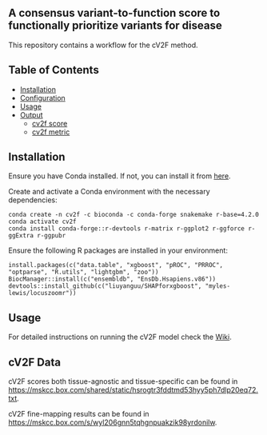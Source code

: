 ## A consensus variant-to-function score to functionally prioritize variants for disease

This repository contains a workflow for the cV2F method.


## Table of Contents

- [Installation](#installation)
- [Configuration](#configuration)
- [Usage](#usage)
- [Output](#output)
  - [cv2f score](#cv2fscore)
  - [cv2f metric](#cv2fmetric)

## Installation

Ensure you have Conda installed. If not, you can install it from [here](https://docs.conda.io/projects/conda/en/latest/user-guide/install/index.html).

Create and activate a Conda environment with the necessary dependencies:

```
conda create -n cv2f -c bioconda -c conda-forge snakemake r-base=4.2.0
conda activate cv2f
conda install conda-forge::r-devtools r-matrix r-ggplot2 r-ggforce r-ggExtra r-ggpubr
```

Ensure the following R packages are installed in your environment:

```
install.packages(c("data.table", "xgboost", "pROC", "PRROC", "optparse", "R.utils", "lightgbm", "zoo"))
BiocManager::install(c("ensembldb", "EnsDb.Hsapiens.v86"))
devtools::install_github(c("liuyanguu/SHAPforxgboost", "myles-lewis/locuszoomr"))
```

## Usage

For detailed instructions on running the cV2F model check the [Wiki](https://github.com/Deylab999MSKCC/cv2f/wiki).

## cV2F Data

cV2F scores both tissue-agnostic and tissue-specific can be found in https://mskcc.box.com/shared/static/hsrogtr3fddtmd53hyy5ph7dlp20eq72.txt.

cV2F fine-mapping results can be found in https://mskcc.box.com/s/wyl206gnn5tqhgnpuakzik98yrdonilw.

